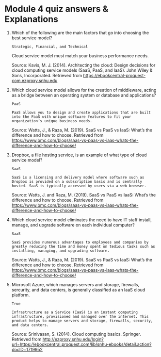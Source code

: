 # Module 4 quiz answers & Explanations

<ol>
  <li> Which of the following are the main factors that go into choosing the best service model?
    
    Strategic, Financial, and Technical
  
  Cloud service model must match your business performance needs. 
  
  Source: Kavis, M. J. (2014). Architecting the cloud: Design decisions for cloud computing service models (SaaS, PaaS, and IaaS). John Wiley & Sons, Incorporated. Retrieved from https://ebookcentral-proquest-com.ezproxy.snhu.edu</li>
  
  <li> Which cloud service model allows for the creation of middleware, acting as a bridge between an operating system or database and applications?
    
    PaaS
    
    PaaS allows you to design and create applications that are built into the PaaS with unique software features to fit your organization’s unique business needs.

Source: Watts, J., & Raza, M. (2019). SaaS vs PaaS vs IaaS: What’s the difference and how to choose. Retrieved from https://www.bmc.com/blogs/saas-vs-paas-vs-iaas-whats-the-difference-and-how-to-choose/</li>
  
  <li>Dropbox, a file hosting service, is an example of what type of cloud service model? 
    
    SaaS
    
    SaaS is a licensing and delivery model where software such as Dropbox is provided on a subscription basis and is centrally hosted. SaaS is typically accessed by users via a web browser.

Source: Watts, J. and Raza, M. (2019). SaaS vs PaaS vs IaaS: What’s the difference and how to choose. Retrieved from https://www.bmc.com/blogs/saas-vs-paas-vs-iaas-whats-the-difference-and-how-to-choose/</li>
  
  <li>Which cloud service model eliminates the need to have IT staff install, manage, and upgrade software on each individual computer?
    
    SaaS
    
    SaaS provides numerous advantages to employees and companies by greatly reducing the time and money spent on tedious tasks such as installing, managing, and upgrading software.

Source: Watts, J., & Raza, M. (2019). SaaS vs PaaS vs IaaS: What’s the difference and how to choose. Retrieved from https://www.bmc.com/blogs/saas-vs-paas-vs-iaas-whats-the-difference-and-how-to-choose/</li>
  
  <li> Microsoft Azure, which manages servers and storage, firewalls, sercurity, and data centers, is generally classified as an IaaS cloud platform.
    
    True
    
    Infrastructure as a Service (IaaS) is an instant computing infrastructure, provisioned and managed over the internet. This product helps to manage servers and storage, firewalls, security, and data centers.

Source: Srinivasan, S. (2014). Cloud computing basics. Springer. Retrieved from http://ezproxy.snhu.edu/login?url=https://ebookcentral.proquest.com/lib/snhu-ebooks/detail.action?docID=1719952</li>
